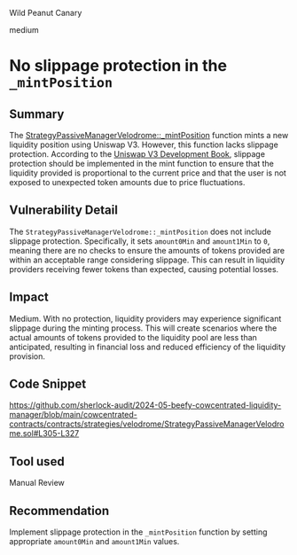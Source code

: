 Wild Peanut Canary

medium

# No slippage protection in the `_mintPosition`

## Summary
The [StrategyPassiveManagerVelodrome::_mintPosition](https://github.com/sherlock-audit/2024-05-beefy-cowcentrated-liquidity-manager/blob/main/cowcentrated-contracts/contracts/strategies/velodrome/StrategyPassiveManagerVelodrome.sol#L305-L327) function mints a new liquidity position using Uniswap V3. However, this function lacks slippage protection. According to the [Uniswap V3 Development Book](https://uniswapv3book.com/milestone_3/slippage-protection.html#:~:text=Slippage%20Protection%20in%20Minting), slippage protection should be implemented in the mint function to ensure that the liquidity provided is proportional to the current price and that the user is not exposed to unexpected token amounts due to price fluctuations.

## Vulnerability Detail
The `StrategyPassiveManagerVelodrome::_mintPosition` does not include slippage protection. Specifically, it sets `amount0Min` and `amount1Min` to `0`, meaning there are no checks to ensure the amounts of tokens provided are within an acceptable range considering slippage. This can result in liquidity providers receiving fewer tokens than expected, causing potential losses.

## Impact
Medium. With no protection, liquidity providers may experience significant slippage during the minting process. This will create scenarios where the actual amounts of tokens provided to the liquidity pool are less than anticipated, resulting in financial loss and reduced efficiency of the liquidity provision.

## Code Snippet
https://github.com/sherlock-audit/2024-05-beefy-cowcentrated-liquidity-manager/blob/main/cowcentrated-contracts/contracts/strategies/velodrome/StrategyPassiveManagerVelodrome.sol#L305-L327

## Tool used
Manual Review

## Recommendation
Implement slippage protection in the `_mintPosition` function by setting appropriate `amount0Min` and `amount1Min` values. 